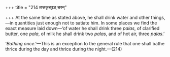 +++
title = "214 तप्तकृच्छ्रञ् चरन्"

+++
At the same time as stated above, he shall drink water and other
things,—in quantities just enough not to satiate him. In some places we
find the exact measure laid down—‘of water he shall drink three *palas*,
of clarified butter, one *pala*, of milk he shall drink two *palas*, and
of hot air, three *palas*.’

‘*Bathing once*.’—This is an exception to the general rule that one
shall bathe thrice during the day and thrice during the night.—(214)


